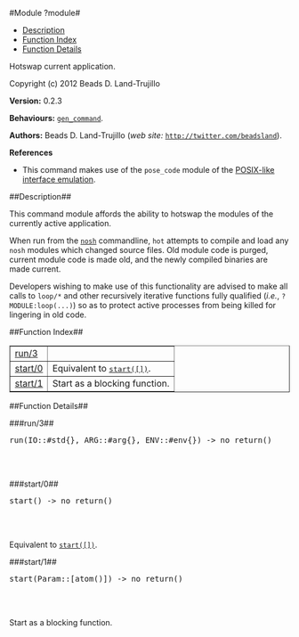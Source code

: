 

#Module ?module#

* [Description](#description)
* [Function Index](#index)
* [Function Details](#functions)


Hotswap current application.

Copyright (c) 2012 Beads D. Land-Trujillo

__Version:__ 0.2.3

__Behaviours:__ [`gen_command`](gen_command.md).

__Authors:__ Beads D. Land-Trujillo (_web site:_ [`http://twitter.com/beadsland`](http://twitter.com/beadsland)).

__References__
* This command makes use of the `pose_code` module of the
[POSIX-like interface
emulation](http://github.com/beadsland/pose).
<a name="description"></a>

##Description##


 This command module affords the
ability to hotswap the modules of the currently active application.



When run from the [`nosh`](http://github.com/beadsland/nosh)
commandline, `hot` attempts to compile and load any `nosh` modules
which changed source files.  Old module code is purged, current module
code is made old, and the newly compiled binaries are made current.

Developers wishing to make use of this functionality are advised to
make all calls to `loop/*` and other recursively iterative functions
fully qualified (_i.e._, `?MODULE:loop(...)`) so as to protect
active processes from being killed for lingering in old code.<a name="index"></a>

##Function Index##


<table width="100%" border="1" cellspacing="0" cellpadding="2" summary="function index"><tr><td valign="top"><a href="#run-3">run/3</a></td><td></td></tr><tr><td valign="top"><a href="#start-0">start/0</a></td><td>Equivalent to <a href="#start-1"><tt>start([])</tt></a>.</td></tr><tr><td valign="top"><a href="#start-1">start/1</a></td><td>Start as a blocking function.</td></tr></table>


<a name="functions"></a>

##Function Details##

<a name="run-3"></a>

###run/3##


<pre>run(IO::#std{}, ARG::#arg{}, ENV::#env{}) -&gt; no_return()</pre>
<br></br>


<a name="start-0"></a>

###start/0##


<pre>start() -&gt; no_return()</pre>
<br></br>


Equivalent to [`start([])`](#start-1).<a name="start-1"></a>

###start/1##


<pre>start(Param::[atom()]) -&gt; no_return()</pre>
<br></br>


Start as a blocking function.